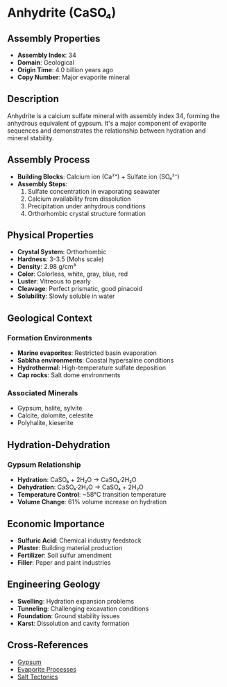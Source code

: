 # Anhydrite (CaSO₄)

## Assembly Properties
- **Assembly Index**: 34
- **Domain**: Geological
- **Origin Time**: 4.0 billion years ago
- **Copy Number**: Major evaporite mineral

## Description

Anhydrite is a calcium sulfate mineral with assembly index 34, forming the anhydrous equivalent of gypsum. It's a major component of evaporite sequences and demonstrates the relationship between hydration and mineral stability.

## Assembly Process

- **Building Blocks**: Calcium ion (Ca²⁺) + Sulfate ion (SO₄²⁻)
- **Assembly Steps**:
  1. Sulfate concentration in evaporating seawater
  2. Calcium availability from dissolution
  3. Precipitation under anhydrous conditions
  4. Orthorhombic crystal structure formation

## Physical Properties

- **Crystal System**: Orthorhombic
- **Hardness**: 3-3.5 (Mohs scale)
- **Density**: 2.98 g/cm³
- **Color**: Colorless, white, gray, blue, red
- **Luster**: Vitreous to pearly
- **Cleavage**: Perfect prismatic, good pinacoid
- **Solubility**: Slowly soluble in water

## Geological Context

### Formation Environments
- **Marine evaporites**: Restricted basin evaporation
- **Sabkha environments**: Coastal hypersaline conditions
- **Hydrothermal**: High-temperature sulfate deposition
- **Cap rocks**: Salt dome environments

### Associated Minerals
- Gypsum, halite, sylvite
- Calcite, dolomite, celestite
- Polyhalite, kieserite

## Hydration-Dehydration

### Gypsum Relationship
- **Hydration**: CaSO₄ + 2H₂O → CaSO₄·2H₂O
- **Dehydration**: CaSO₄·2H₂O → CaSO₄ + 2H₂O
- **Temperature Control**: ~58°C transition temperature
- **Volume Change**: 61% volume increase on hydration

## Economic Importance

- **Sulfuric Acid**: Chemical industry feedstock
- **Plaster**: Building material production
- **Fertilizer**: Soil sulfur amendment
- **Filler**: Paper and paint industries

## Engineering Geology

- **Swelling**: Hydration expansion problems
- **Tunneling**: Challenging excavation conditions
- **Foundation**: Ground stability issues
- **Karst**: Dissolution and cavity formation

## Cross-References

- [Gypsum](/domains/geological/minerals/sulfates/gypsum.md)
- [Evaporite Processes](/domains/geological/processes/evaporation.md)
- [Salt Tectonics](/domains/geological/processes/salt_tectonics.md)